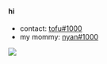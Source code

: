 #### hi

- contact: [tofu#1000](https://discord.com/users/303576593484218368)
- my mommy: [nyan#1000](https://discord.com/users/675695734724624404)

![](https://komarev.com/ghpvc/?username=mutsuzum)

